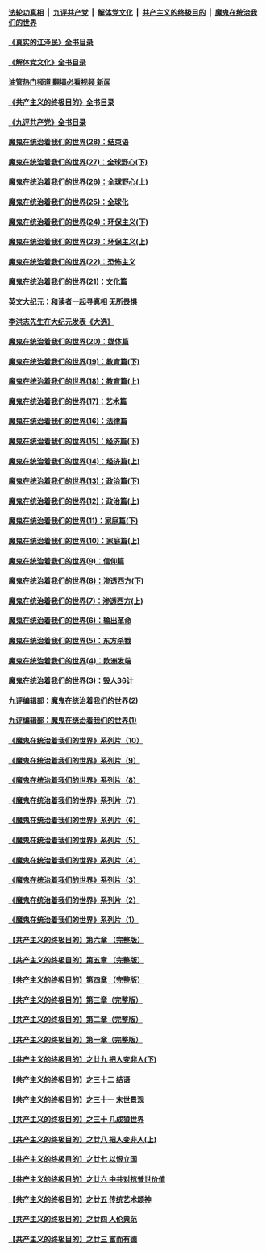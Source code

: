 ####  [法轮功真相](../../../../basic/blob/master/README.md?t=06030401) &nbsp;|&nbsp; [九评共产党](../../../../9ping.md/blob/master/README.md?t=06030401) &nbsp;|&nbsp; [解体党文化](../../../../jtdwh.md/blob/master/README.md?t=06030401)  &nbsp;|&nbsp; [共产主义的终极目的](../../../../gczydzjmd.md/blob/master/README.md?t=06030401) &nbsp;|&nbsp; [魔鬼在统治我们的世界](../../../../mgztzwmdsj.md/blob/master/README.md?t=06030401) 

#### [《真实的江泽民》全书目录](../pages/nsc422/n13721399.md?t=06030401) 

#### [《解体党文化》全书目录](../pages/nsc422/n13721157.md?t=06030401) 

#### [油管热门频道 翻墙必看视频 新闻](http://45.76.130.85:81/youtube.html?06030401)

#### [《共产主义的终极目的》全书目录](../pages/nsc422/n13721048.md?t=06030401) 

#### [《九评共产党》全书目录](../pages/nsc422/n13708085.md?t=06030401) 

#### [魔鬼在统治着我们的世界(28)：结束语](../pages/nsc422/n10936246.md?t=06030401) 

#### [魔鬼在统治着我们的世界(27)：全球野心(下)](../pages/nsc422/n10928319.md?t=06030401) 

#### [魔鬼在统治着我们的世界(26)：全球野心(上)](../pages/nsc422/n10900318.md?t=06030401) 

#### [魔鬼在统治着我们的世界(25)：全球化](../pages/nsc422/n10788205.md?t=06030401) 

#### [魔鬼在统治着我们的世界(24)：环保主义(下)](../pages/nsc422/n10695307.md?t=06030401) 

#### [魔鬼在统治着我们的世界(23)：环保主义(上)](../pages/nsc422/n10688613.md?t=06030401) 

#### [魔鬼在统治着我们的世界(22)：恐怖主义](../pages/nsc422/n10614727.md?t=06030401) 

#### [魔鬼在统治着我们的世界(21)：文化篇](../pages/nsc422/n10597706.md?t=06030401) 

#### [英文大纪元：和读者一起寻真相 无所畏惧](../pages/nsc422/n12542027.md?t=06030401) 

#### [李洪志先生在大纪元发表《大选》](../pages/nsc422/n12534746.md?t=06030401) 

#### [魔鬼在统治着我们的世界(20)：媒体篇](../pages/nsc422/n10586579.md?t=06030401) 

#### [魔鬼在统治着我们的世界(19)：教育篇(下)](../pages/nsc422/n10564808.md?t=06030401) 

#### [魔鬼在统治着我们的世界(18)：教育篇(上)](../pages/nsc422/n10526970.md?t=06030401) 

#### [魔鬼在统治着我们的世界(17)：艺术篇](../pages/nsc422/n10499093.md?t=06030401) 

#### [魔鬼在统治着我们的世界(16)：法律篇](../pages/nsc422/n10485969.md?t=06030401) 

#### [魔鬼在统治着我们的世界(15)：经济篇(下)](../pages/nsc422/n10469975.md?t=06030401) 

#### [魔鬼在统治着我们的世界(14)：经济篇(上)](../pages/nsc422/n10457370.md?t=06030401) 

#### [魔鬼在统治着我们的世界(13)：政治篇(下)](../pages/nsc422/n10448270.md?t=06030401) 

#### [魔鬼在统治着我们的世界(12)：政治篇(上)](../pages/nsc422/n10444576.md?t=06030401) 

#### [魔鬼在统治着我们的世界(11)：家庭篇(下)](../pages/nsc422/n10440961.md?t=06030401) 

#### [魔鬼在统治着我们的世界(10)：家庭篇(上)](../pages/nsc422/n10435448.md?t=06030401) 

#### [魔鬼在统治着我们的世界(9)：信仰篇](../pages/nsc422/n10432159.md?t=06030401) 

#### [魔鬼在统治着我们的世界(8)：渗透西方(下)](../pages/nsc422/n10429603.md?t=06030401) 

#### [魔鬼在统治着我们的世界(7)：渗透西方(上)](../pages/nsc422/n10426013.md?t=06030401) 

#### [魔鬼在统治着我们的世界(6)：输出革命](../pages/nsc422/n10421536.md?t=06030401) 

#### [魔鬼在统治着我们的世界(5)：东方杀戮](../pages/nsc422/n10417707.md?t=06030401) 

#### [魔鬼在统治着我们的世界(4)：欧洲发端](../pages/nsc422/n10414890.md?t=06030401) 

#### [魔鬼在统治着我们的世界(3)：毁人36计](../pages/nsc422/n10411583.md?t=06030401) 

#### [九评编辑部：魔鬼在统治着我们的世界(2)](../pages/nsc422/n10410036.md?t=06030401) 

#### [九评编辑部：魔鬼在统治着我们的世界(1)](../pages/nsc422/n10406825.md?t=06030401) 

#### [《魔鬼在统治着我们的世界》系列片（10）](../pages/nsc422/n12292670.md?t=06030401) 

#### [《魔鬼在统治着我们的世界》系列片（9）](../pages/nsc422/n12290859.md?t=06030401) 

#### [《魔鬼在统治着我们的世界》系列片（8）](../pages/nsc422/n12287445.md?t=06030401) 

#### [《魔鬼在统治着我们的世界》系列片（7）](../pages/nsc422/n12283425.md?t=06030401) 

#### [《魔鬼在统治着我们的世界》系列片（6）](../pages/nsc422/n12282314.md?t=06030401) 

#### [《魔鬼在统治着我们的世界》系列片（5）](../pages/nsc422/n12281419.md?t=06030401) 

#### [《魔鬼在统治着我们的世界》系列片（4）](../pages/nsc422/n12274024.md?t=06030401) 

#### [《魔鬼在统治着我们的世界》系列片（3）](../pages/nsc422/n12271322.md?t=06030401) 

#### [《魔鬼在统治着我们的世界》系列片（2）](../pages/nsc422/n12269049.md?t=06030401) 

#### [《魔鬼在统治着我们的世界》系列片（1）](../pages/nsc422/n12267575.md?t=06030401) 

#### [【共产主义的终极目的】第六章 （完整版）](../pages/nsc422/n11428913.md?t=06030401) 

#### [【共产主义的终极目的】第五章 （完整版）](../pages/nsc422/n11428912.md?t=06030401) 

#### [【共产主义的终极目的】第四章 （完整版）](../pages/nsc422/n11428907.md?t=06030401) 

#### [【共产主义的终极目的】第三章（完整版）](../pages/nsc422/n11428848.md?t=06030401) 

#### [【共产主义的终极目的】第二章（完整版）](../pages/nsc422/n11428831.md?t=06030401) 

#### [【共产主义的终极目的】第一章（完整版）](../pages/nsc422/n11417651.md?t=06030401) 

#### [【共产主义的终极目的】之廿九 把人变非人(下)](../pages/nsc422/n11344140.md?t=06030401) 

#### [【共产主义的终极目的】之三十二 结语](../pages/nsc422/n11360535.md?t=06030401) 

#### [【共产主义的终极目的】之三十一 末世景观](../pages/nsc422/n11351129.md?t=06030401) 

#### [【共产主义的终极目的】之三十 几成狼世界](../pages/nsc422/n11348280.md?t=06030401) 

#### [【共产主义的终极目的】之廿八 把人变非人(上)](../pages/nsc422/n11340492.md?t=06030401) 

#### [【共产主义的终极目的】之廿七 以恨立国](../pages/nsc422/n11336944.md?t=06030401) 

#### [【共产主义的终极目的】之廿六 中共对抗普世价值](../pages/nsc422/n11324785.md?t=06030401) 

#### [【共产主义的终极目的】之廿五 传统艺术颂神](../pages/nsc422/n11296396.md?t=06030401) 

#### [【共产主义的终极目的】之廿四 人伦典范](../pages/nsc422/n11296397.md?t=06030401) 

#### [【共产主义的终极目的】之廿三 富而有德](../pages/nsc422/n11283598.md?t=06030401) 

<img src='http://gfw-breaker.win/goodnews/indexes/nsc422.md' width='0px' height='0px'/>

